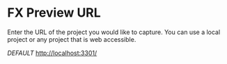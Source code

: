 # FX Preview URL
Enter the URL of the project you would like to capture. You can use a local project or any project that is web accessible.

*DEFAULT*
[http://localhost:3301/](http://localhost:3301/)
